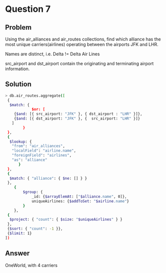 # Question 7

## Problem

Using the air_alliances and air_routes collections, find which alliance has the most unique carriers(airlines) operating between the airports JFK and LHR.

Names are distinct, i.e. Delta != Delta Air Lines

src_airport and dst_airport contain the originating and terminating airport information.

## Solution
```sh
> db.air_routes.aggregate([
 {
  $match: {
            $or: [ 
    {$and: [{ src_airport: "JFK" }, { dst_airport : "LHR" }]},
    {$and: [{ dst_airport: "JFK" }, {  src_airport: "LHR" }]}
   ]
        }
 },
 {
  $lookup: {
   "from": "air_alliances",
   "localField": "airline.name",
   "foreignField": "airlines",
   "as": "alliance"
      }
 },
 {
  $match: { "alliance": { $ne: [] } }
 },
    {
        $group: {
            _id: {$arrayElemAt: ["$alliance.name", 0]},
			uniqueAirlines: {$addToSet: "$airline.name"}
        }
    },
 {
  $project: { "count": { $size: "$uniqueAirlines" } }
 },
 {$sort: { "count": -1 }},
 {$limit: 1}
])
```
## Answer
OneWorld, with 4 carriers